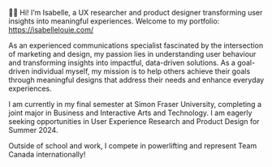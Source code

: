 <!-- – 👋 Hi, I’m @isabellelouie
- 👀 I’m interested in ...
- 🌱 I’m currently learning ...
- 💞️ I’m looking to collaborate on ...
- 📫 How to reach me ...
- 😄 Pronouns: ...
- ⚡ Fun fact: ...

isabellelouie/isabellelouie is a ✨ special ✨ repository because its `README.md` (this file) appears on your GitHub profile.
You can click the Preview link to take a look at your changes.
--->

👋🏻 Hi! I’m Isabelle, a UX researcher and product designer transforming user insights into meaningful experiences. Welcome to my portfolio: https://isabellelouie.com/

As an experienced communications specialist fascinated by the intersection of marketing and design, my passion lies in understanding user behaviour and transforming insights into impactful, data-driven solutions. As a goal-driven individual myself, my mission is to help others achieve their goals through meaningful designs that address their needs and enhance everyday experiences.

I am currently in my final semester at Simon Fraser University, completing a joint major in Business and Interactive Arts and Technology. I am eagerly seeking opportunities in User Experience Research and Product Design for Summer 2024.

Outside of school and work, I compete in powerlifting and represent Team Canada internationally!
